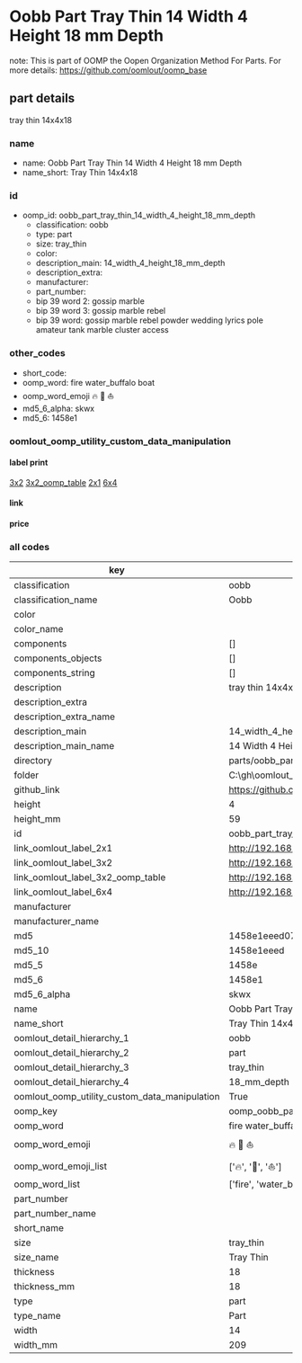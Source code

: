 # Oobb Part Tray Thin 14 Width 4 Height 18 mm Depth  

note: This is part of OOMP the Oopen Organization Method For Parts. For more details: https://github.com/oomlout/oomp_base

##  part details
  



tray thin 14x4x18



### name
* name: Oobb Part Tray Thin 14 Width 4 Height 18 mm Depth
* name_short: Tray Thin 14x4x18 
### id
* oomp_id: oobb_part_tray_thin_14_width_4_height_18_mm_depth
  * classification: oobb
  * type: part
  * size: tray_thin
  * color: 
  * description_main: 14_width_4_height_18_mm_depth
  * description_extra: 
  * manufacturer: 
  * part_number: 
  * bip 39 word 2: gossip marble
  * bip 39 word 3: gossip marble rebel
  * bip 39 word: gossip marble rebel powder wedding lyrics pole amateur tank marble cluster access

### other_codes
* short_code: 
* oomp_word: fire water_buffalo boat
* oomp_word_emoji :fire: :water_buffalo: :boat:
* md5_6_alpha: skwx
* md5_6: 1458e1






### oomlout_oomp_utility_custom_data_manipulation
#### label print
[3x2](http://192.168.1.245:1112/?label=oomp%20skwx)
[3x2_oomp_table](http://192.168.1.108:1112/?label=oomp%20skwx)
[2x1](http://192.168.1.242:1112/?label=oomp%20skwx)
[6x4](http://192.168.1.55:1112/?label=oomp%20skwx)    

#### link

                              

#### price







### all codes 
| key | value |  
| --- | --- |  
| classification | oobb |  
| classification_name | Oobb |  
| color |  |  
| color_name |  |  
| components | [] |  
| components_objects | [] |  
| components_string | [] |  
| description | tray thin 14x4x18 |  
| description_extra |  |  
| description_extra_name |  |  
| description_main | 14_width_4_height_18_mm_depth |  
| description_main_name | 14 Width 4 Height 18 mm Depth |  
| directory | parts/oobb_part_tray_thin_14_width_4_height_18_mm_depth |  
| folder | C:\gh\oomlout_oobb_version_4_generated_parts\parts\oobb_part_tray_thin_14_width_4_height_18_mm_depth |  
| github_link | https://github.com/oomlout/oomlout_oomp_part_src/tree/main/parts/oobb_part_tray_thin_14_width_4_height_18_mm_depth |  
| height | 4 |  
| height_mm | 59 |  
| id | oobb_part_tray_thin_14_width_4_height_18_mm_depth |  
| link_oomlout_label_2x1 | http://192.168.1.242:1112/?label=oomp%20skwx |  
| link_oomlout_label_3x2 | http://192.168.1.245:1112/?label=oomp%20skwx |  
| link_oomlout_label_3x2_oomp_table | http://192.168.1.108:1112/?label=oomp%20skwx |  
| link_oomlout_label_6x4 | http://192.168.1.55:1112/?label=oomp%20skwx |  
| manufacturer |  |  
| manufacturer_name |  |  
| md5 | 1458e1eeed07b4f215fc7a936661eb27 |  
| md5_10 | 1458e1eeed |  
| md5_5 | 1458e |  
| md5_6 | 1458e1 |  
| md5_6_alpha | skwx |  
| name | Oobb Part Tray Thin 14 Width 4 Height 18 mm Depth |  
| name_short | Tray Thin 14x4x18  |  
| oomlout_detail_hierarchy_1 | oobb |  
| oomlout_detail_hierarchy_2 | part |  
| oomlout_detail_hierarchy_3 | tray_thin |  
| oomlout_detail_hierarchy_4 | 18_mm_depth |  
| oomlout_oomp_utility_custom_data_manipulation | True |  
| oomp_key | oomp_oobb_part_tray_thin_14_width_4_height_18_mm_depth |  
| oomp_word | fire water_buffalo boat |  
| oomp_word_emoji | :fire: :water_buffalo: :boat: |  
| oomp_word_emoji_list | [':fire:', ':water_buffalo:', ':boat:'] |  
| oomp_word_list | ['fire', 'water_buffalo', 'boat'] |  
| part_number |  |  
| part_number_name |  |  
| short_name |  |  
| size | tray_thin |  
| size_name | Tray Thin |  
| thickness | 18 |  
| thickness_mm | 18 |  
| type | part |  
| type_name | Part |  
| width | 14 |  
| width_mm | 209 |  
